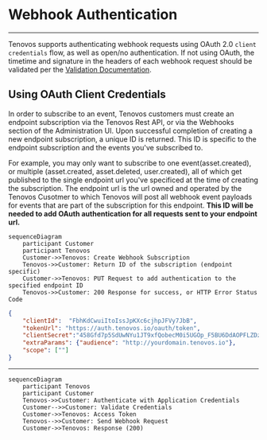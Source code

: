 # Webhook Authentication
---

Tenovos supports authenticating webhook requests using OAuth 2.0 `client credentials` flow, as well as open/no authentication.  If not using OAuth, the timetime and signature in the headers of each webhook request should be validated per the [Validation Documentation](validation.md).

## Using OAuth Client Credentials

In order to subscribe to an event, Tenovos customers must create an endpoint subscription via the Tenovos Rest API, or via the Webhooks section of the Administration UI.  Upon successful completion of creating a new endpoint subscription, a unique ID is returned.  This ID is specific to the endpoint subscription and the events you've subscribed to.  

For example, you may only want to subscribe to one event(asset.created), or multiple (asset.created, asset.deleted, user.created), all of which get published to the single endpoint url you've specificed at the time of creating the subscription.  The endpoint url is the url owned and operated by the Tenovos Cusotmer to which Tenovos will post all webhook event payloads for events that are part of the subscription for this endpoint.  **This ID will be needed to add OAuth authentication for all requests sent to your endpoint url.**

```mermaid
sequenceDiagram
    participant Customer
    participant Tenovos
    Customer->>Tenovos: Create Webhook Subscription
    Tenovos->>Customer: Return ID of the subscription (endpoint specific)
    Customer->>Tenovos: PUT Request to add authentication to the specified endpoint ID
    Tenovos->>Customer: 200 Response for success, or HTTP Error Status Code
```



```json
{
    "clientId":  "FbhKdCwuiItoIssJpKXc6cjhpJFVy7JbB",
    "tokenUrl": "https://auth.tenovos.io/oauth/token",
    "clientSecret":"458Gfd7p5SdUwNYu1JT9xfQobecM0i5UGOp_F5BU6DdAOPFLZDz7r0xObfdf67Ki3",
    "extraParams": {"audience": "http://yourdomain.tenovos.io"},
    "scope": [""]
}
``````
---

```mermaid
sequenceDiagram
    participant Tenovos
    participant Customer
    Tenovos->>Customer: Authenticate with Application Credentials
    Customer-->>Customer: Validate Credentials
    Customer->>Tenovos: Access Token
    Tenovos-->>Customer: Send Webhook Request
    Customer->>Tenovos: Response (200)
```

